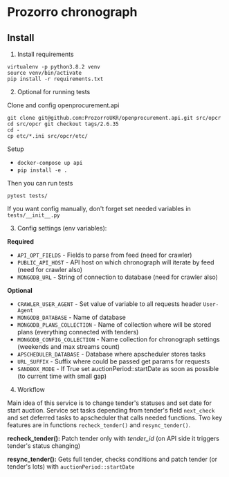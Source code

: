 
# Prozorro chronograph

## Install

1. Install requirements

```
virtualenv -p python3.8.2 venv
source venv/bin/activate
pip install -r requirements.txt
```

2. Optional for running tests

Clone and config openprocurement.api
```
git clone git@github.com:ProzorroUKR/openprocurement.api.git src/opcr
cd src/opcr git checkout tags/2.6.35
cd -
cp etc/*.ini src/opcr/etc/
```

Setup
- ```docker-compose up api```
- ```pip install -e .```

Then you can run tests
```
pytest tests/
```

If you want config manually, don't forget set needed variables in ```tests/__init__.py```


3. Config settings (env variables):

**Required**

- ```API_OPT_FIELDS``` - Fields to parse from feed (need for crawler)
- ```PUBLIC_API_HOST``` - API host on which chronograph will iterate by feed (need for crawler also)
- ```MONGODB_URL``` - String of connection to database (need for crawler also)

**Optional**
- ```CRAWLER_USER_AGENT``` - Set value of variable to all requests header `User-Agent`
- ```MONGODB_DATABASE``` - Name of database
- ```MONGODB_PLANS_COLLECTION``` - Name of collection where will be stored plans (everything connected with tenders)
- ```MONGODB_CONFIG_COLLECTION``` - Name collection for chronograph settings (weekends and max streams count)
- ```APSCHEDULER_DATABASE``` - Database where apscheduler stores tasks
- ```URL_SUFFIX``` - Suffix where could be passed get params for requests
- ```SANDBOX_MODE``` - If True set auctionPeriod::startDate as soon as possible (to current time with small gap)

4. Workflow

Main idea of this service is to change tender's statuses and set date for start auction.
Service set tasks depending from tender's field `next_check` and set deferred tasks to apscheduler
that calls needed functions. Two key features are in functions `recheck_tender()` and `resync_tender()`.

**recheck_tender():**
Patch tender only with *tender_id* (on API side it triggers tender's status changing)

**resync_tender():**
Gets full tender, checks conditions and patch tender (or tender's lots) with `auctionPeriod::startDate`
